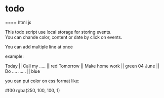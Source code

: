 <h1>todo</h1>
====
html js 


This todo script use local storage for storing events. <br />
You can chande color, content or date by click on events. <br />


You can add multiple line at once

example:
 
 Today    ||  Call my .....  || red
 Tomorrow ||  Make home work || green
 04 June  ||  Do .... ...... || blue
 
 
 
 you can put color on css format like: 
 
 #f00 
 rgba(250, 100, 100, 1)
 
 
 
 



